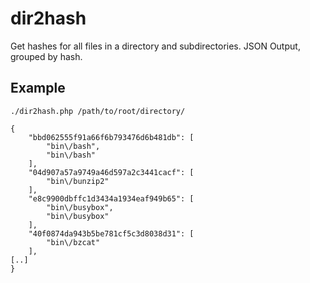# dir2hash
Get hashes for all files in a directory and subdirectories. JSON Output, grouped by hash.

## Example
```
./dir2hash.php /path/to/root/directory/

{
    "bbd062555f91a66f6b793476d6b481db": [
        "bin\/bash",
        "bin\/bash"
    ],
    "04d907a57a9749a46d597a2c3441cacf": [
        "bin\/bunzip2"
    ],
    "e8c9900dbffc1d3434a1934eaf949b65": [
        "bin\/busybox",
        "bin\/busybox"
    ],
    "40f0874da943b5be781cf5c3d8038d31": [
        "bin\/bzcat"
    ],
[..]
}
```
